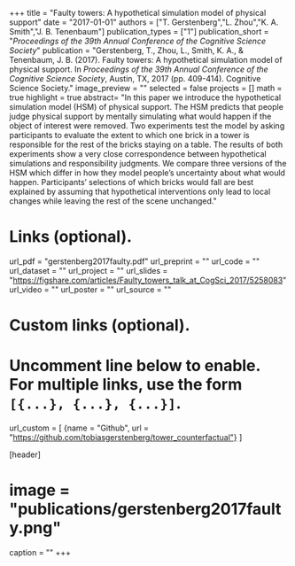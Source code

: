 +++
title = "Faulty towers: A hypothetical simulation model of physical support"
date = "2017-01-01"
authors = ["T. Gerstenberg","L. Zhou","K. A. Smith","J. B. Tenenbaum"]
publication_types = ["1"]
publication_short = "_Proceedings of the 39th Annual Conference of the Cognitive Science Society_"
publication = "Gerstenberg, T., Zhou, L., Smith, K. A., & Tenenbaum, J. B. (2017). Faulty towers: A hypothetical simulation model of physical support. In _Proceedings of the 39th Annual Conference of the Cognitive Science Society_, Austin, TX, 2017 (pp. 409-414). Cognitive Science Society."
image_preview = ""
selected = false
projects = []
math = true
highlight = true
abstract= "In this paper we introduce the hypothetical simulation model (HSM) of physical support. The HSM predicts that people judge physical support by mentally simulating what would happen if the object of interest were removed. Two experiments test the model by asking participants to evaluate the extent to which one brick in a tower is responsible for the rest of the bricks staying on a table. The results of both experiments show a very close correspondence between hypothetical simulations and responsibility judgments. We compare three versions of the HSM which differ in how they model people’s uncertainty about what would happen. Participants’ selections of which bricks would fall are best explained by assuming that hypothetical interventions only lead to local changes while leaving the rest of the scene unchanged."

# Links (optional).
url_pdf = "gerstenberg2017faulty.pdf"
url_preprint = ""
url_code = ""
url_dataset = ""
url_project = ""
url_slides = "https://figshare.com/articles/Faulty_towers_talk_at_CogSci_2017/5258083"
url_video = ""
url_poster = ""
url_source = ""

# Custom links (optional).
#   Uncomment line below to enable. For multiple links, use the form `[{...}, {...}, {...}]`.
url_custom = [
{name = "Github", url = "https://github.com/tobiasgerstenberg/tower_counterfactual"}
]

[header]
# image = "publications/gerstenberg2017faulty.png"
caption = ""
+++